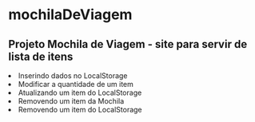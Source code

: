 # mochilaDeViagem

<h2>Projeto Mochila de Viagem - site para servir de lista de itens</h2>

<li>Inserindo dados no LocalStorage</li>
<li>Modificar a quantidade de um item</li>
<li>Atualizando um item do LocalStorage</li>
<li>Removendo um item da Mochila</li>
<li>Removendo um item do LocalStorage</li>
